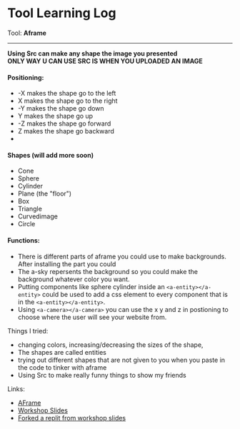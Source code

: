# Tool Learning Log

Tool: **Aframe**

---
**Using Src can make any shape the image you presented**   
**ONLY WAY U CAN USE SRC IS WHEN YOU UPLOADED AN IMAGE**
#### Positioning:
* -X makes the shape go to the left
* X makes the shape go to the right
* -Y makes the shape go down
* Y makes the shape go up
* -Z makes the shape go forward
* Z makes the shape go backward
* 
#### Shapes (will add more soon)
* Cone
* Sphere 
* Cylinder
* Plane (the "floor")
* Box
* Triangle
* Curvedimage
* Circle
#### Functions:
* There is different parts of aframe you could use to make backgrounds. After installing the part you could
* The a-sky repersents the background so you could make the background whatever color you want.
* Putting components like sphere cylinder inside an `<a-entity></a-entity>` could be used to add a css element to every component that is in the `<a-entity></a-entity>`.
* Using `<a-camera></a-camera>` you can use the x y and z in postioning to choose where the user will see your website from.


Things I tried:
* changing colors, increasing/decreasing the sizes of the shape,
* The shapes are called entities
* trying out different shapes that are not given to you when you paste in the code to tinker with aframe
* Using Src to make really funny things to show my friends

Links:

* [AFrame](https://aframe.io/docs/1.5.0/introduction/html-and-primitives.html)
* [Workshop Slides](https://docs.google.com/presentation/d/1nsptrTVH5fI2NpvmmE3PffaUNODlpyxpB-LgH4Eko5A/edit#slide=id.g84acedc9de_0_70)
* [Forked a replit from workshop slides](https://replit.com/@keithh32/EscapingRealityS1WinterWonderlandv1-Tinkering)

<!--
* Links you used today (websites, videos, etc)
* Things you tried, progress you made, etc
* Challenges, a-ha moments, etc
* Questions you still have
* What you're going to try next
-->
